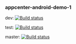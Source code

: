 ### appcenter-android-demo-1

dev: [![Build status](https://build.appcenter.ms/v0.1/apps/fed160ea-07af-46f9-bc4a-1c2d7604b7f4/branches/dev/badge)](https://appcenter.ms)

test: [![Build status](https://build.appcenter.ms/v0.1/apps/fed160ea-07af-46f9-bc4a-1c2d7604b7f4/branches/test/badge)](https://appcenter.ms)

master: [![Build status](https://build.appcenter.ms/v0.1/apps/fed160ea-07af-46f9-bc4a-1c2d7604b7f4/branches/master/badge)](https://appcenter.ms)


